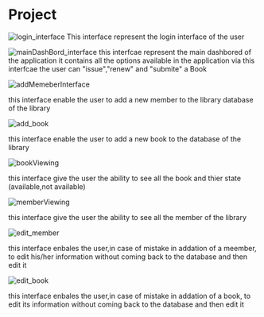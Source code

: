# Project
![login_interface](https://user-images.githubusercontent.com/98287762/215113226-7127fd3b-5220-4ab5-b0fd-7c9e7cab9a8b.png)
This interface represent the login interface of the user



![mainDashBord_interface](https://user-images.githubusercontent.com/98287762/215113703-81334a37-82d3-48c3-ac1a-a3cd808b3a3e.png)
this interfcae represent the main dashbored of the application it contains all the options available in the application via this interfcae the user can "issue","renew" and "submite" a Book 


![addMemeberInterface](https://user-images.githubusercontent.com/98287762/215114177-0892d483-fb6d-434c-ad83-defcfb610b7d.png)


this interface enable the user to add a new member to the library database of the library

![add_book](https://user-images.githubusercontent.com/98287762/215115444-a63c166a-4b1c-4db4-b955-00d7a5ad42c8.png)

this interface enable the user to add a new book to the database of the library


![bookViewing](https://user-images.githubusercontent.com/98287762/215115915-404dc096-c267-4e04-8127-30ee8d75d478.png)

this interface give the user the ability to see all the book and thier state (available,not available)



![memberViewing](https://user-images.githubusercontent.com/98287762/215116229-0a42cdbc-07d3-4f39-9025-68581c887d42.png)


 this interface give the user the ability to see all the member of the library  


![edit_member](https://user-images.githubusercontent.com/98287762/215117574-26ad479f-2022-45c1-b85b-232f17f8e185.png)

this interface enbales the user,in case of mistake in addation of a meember, to edit his/her information without coming back to the database and then edit it 


![edit_book](https://user-images.githubusercontent.com/98287762/215118075-0abbe6d2-5baa-490b-93ea-ea130b59dcc7.png)

this interface enbales the user,in case of mistake in addation of a book, to edit its information without coming back to the database and then edit it 
